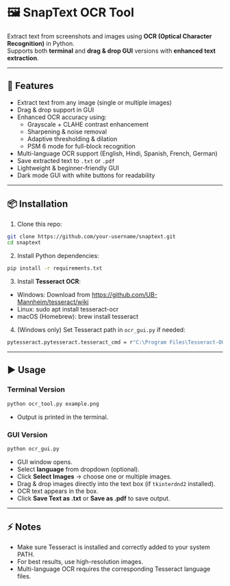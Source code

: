 # 🖼️ SnapText OCR Tool

Extract text from screenshots and images using **OCR (Optical Character Recognition)** in Python.  
Supports both **terminal** and **drag & drop GUI** versions with **enhanced text extraction**.

---

## 🚀 Features
- Extract text from any image (single or multiple images)
- Drag & drop support in GUI
- Enhanced OCR accuracy using:
  - Grayscale + CLAHE contrast enhancement
  - Sharpening & noise removal
  - Adaptive thresholding & dilation
  - PSM 6 mode for full-block recognition
- Multi-language OCR support (English, Hindi, Spanish, French, German)
- Save extracted text to `.txt` or `.pdf`
- Lightweight & beginner-friendly GUI
- Dark mode GUI with white buttons for readability

---

## 📦 Installation

1. Clone this repo:
```bash
git clone https://github.com/your-username/snaptext.git
cd snaptext
```
2. Install Python dependencies:
```bash
pip install -r requirements.txt
```
3. Install **Tesseract OCR**:

- Windows: Download from https://github.com/UB-Mannheim/tesseract/wiki
- Linux: sudo apt install tesseract-ocr
- macOS (Homebrew): brew install tesseract

4. (Windows only) Set Tesseract path in `ocr_gui.py` if needed:
```bash
pytesseract.pytesseract.tesseract_cmd = r"C:\Program Files\Tesseract-OCR\tesseract.exe"
```
---

## ▶️ Usage

### Terminal Version
```bash
python ocr_tool.py example.png
```
- Output is printed in the terminal.

### GUI Version
```bash
python ocr_gui.py
```
- GUI window opens.
- Select **language** from dropdown (optional).
- Click **Select Images** → choose one or multiple images.
- Drag & drop images directly into the text box (if `tkinterdnd2` installed).
- OCR text appears in the box.
- Click **Save Text as .txt** or **Save as .pdf** to save output.

---

## ⚡ Notes
- Make sure Tesseract is installed and correctly added to your system PATH.
- For best results, use high-resolution images.
- Multi-language OCR requires the corresponding Tesseract language files.
